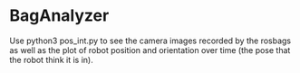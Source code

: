 # BagAnalyzer
Use python3 pos_int.py to see the camera images recorded by the rosbags as well as the plot of robot position and orientation over time (the pose that the robot think it is in).
